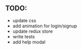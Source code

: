 ## TODO:
- update css
- add animation for login/signup
- update redux store
- write tests
- add help modal

